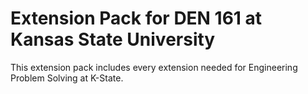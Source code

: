 # Extension Pack for DEN 161 at Kansas State University

This extension pack includes every extension needed for Engineering Problem Solving at K-State.
